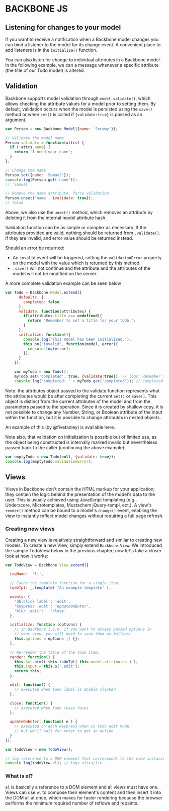 # BACKBONE JS #

## Listening for changes to your model ##
If you want to receive a notification when a Backbone model changes you can bind a listener to the model for its change event. A convenient place to add listeners is in the `initialize()` function.

You can also listen for change to individual attributes in a Backbone model. In the following example, we can a message whenever a specific attribute (the title of our Todo model) is altered.

## Validation
Backbone supports model validation through `model.validate()`, which allows checking the attribute values for a model prior to setting them. By default, validation occurs when the model is persisted using the `save()` method or when `set()` is called if `{validate:true}` is passed as an argument.  

```javascript
var Person = new Backbone.Model({name: 'Jeremy'});

// Validate the model name
Person.validate = function(attrs) {
  if (!attrs.name) {
    return 'I need your name';
  }
};

// Change the name
Person.set({name: 'Samuel'});
console.log(Person.get('name'));
// 'Samuel'

// Remove the name attribute, force validation
Person.unset('name', {validate: true});
// false
```


Above, we also use the `unset()` method, which removes an attribute by deleting it from the internal model attribute hash.

Validation function can be as simple or complex as necessary. If the attributes provided are valid, nothing should be returned from `.validate()`. If they are invalid, and error value should be returned instead.

Should an error be returned:
  * An `invalid` event will be triggered, setting the `validationError` property on the model with the value which is returned by this method.
  * `.save()` will not continue and the attribute and the attributes of the model will not be modified on the server.

A more complete validation example can be seen below

```javascript
var Todo = Backbone.Model.extend({
      defaults: {
        completed: false
      },
      validate: function(attributes) {
        if(attributes.title === undefined){
          return "Remember to set a title for your todo.";
        }
      },
      initialize: function(){
        console.log('This model has been initialized.');
        this.on("invalid", function(model, error){
          console.log(error);
        });
      }
    });

    var myTodo = new Todo();
    myTodo.set('completed', true, {validate:true}); // logs: Remember to set a title for your todo.
    console.log('completed: ' + myTodo.get('completed')); // completed: false
```
Note: the attributes object passed to the validate function represents what the attributes would be after completing the current `set()` or `save()`. This object is distinct from the current attributes of the model and from the parameters passed to the operation. Since it is created by shallow copy, it is not possible to change any Number, String, or Boolean attribute of the input within the function, but it is possible to change attributes in nested objects.

An example of this (by @fivetanley) is available here.

Note also, that validation on initialization is possible but of limited use, as the object being constructed is internally marked invalid but nevertheless passed back to the caller (continuing the above example):

```javascript
var emptyTodo = new Todo(null, {validate: true});
console.log(emptyTodo.validationError);
```
## Views ##
Views in Backbone don't contain the HTML markup for your application; they contain the logic behind the presentation of the model's data to the user. This is usually achieved using JavaScript templating (e.g., Underscore, Microtemplates, Mustachem jQuery-templ, ect.). A view's `render()` method can be bound to a model's `change()` event, enabling the view to instantly reflect model changes without requiring a full page refresh.


### Creating new views ###
Creating a new view is relatively straightforward and similar to creating new models. To create a new View, simply extend `Backbone.View`. We introduced the sample TodoView below in the previous chapter; now let's take a closer look at how it works:

```javascript
var TodoView = Backbone.View.extend({

  tagName:  'li',

  // Cache the template function for a single item.
  todoTpl: _.template( "An example template" ),

  events: {
    'dblclick label': 'edit',
    'keypress .edit': 'updateOnEnter',
    'blur .edit':   'close'
  },

  initialize: function (options) {
    // In Backbone 1.1.0, if you want to access passed options in
    // your view, you will need to save them as follows:
    this.options = options || {};
  },

  // Re-render the title of the todo item.
  render: function() {
    this.$el.html( this.todoTpl( this.model.attributes ) );
    this.input = this.$('.edit');
    return this;
  },

  edit: function() {
    // executed when todo label is double clicked
  },

  close: function() {
    // executed when todo loses focus
  },

  updateOnEnter: function( e ) {
    // executed on each keypress when in todo edit mode,
    // but we'll wait for enter to get in action
  }
});

var todoView = new TodoView();

// log reference to a DOM element that corresponds to the view instance
console.log(todoView.el); // logs <li></li>
```
### What is el? ###
`el` is basically a reference to a DOM element and all views must have one. Views can use `el` to compose their element's content and then insert it into the DOM all at once, which makes for faster rendering because the browser performs the minimum required number of reflows and repaints.
